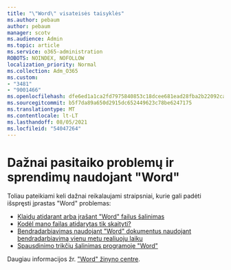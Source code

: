 ```yaml
---
title: "\"Word\" visateisės taisyklės"
ms.author: pebaum
author: pebaum
manager: scotv
ms.audience: Admin
ms.topic: article
ms.service: o365-administration
ROBOTS: NOINDEX, NOFOLLOW
localization_priority: Normal
ms.collection: Adm_O365
ms.custom:
- "3481"
- "9001466"
ms.openlocfilehash: dfe6ed1a1ca2fd7975840853c18dcee681ead28fba2b22092ca7edee925c8a62
ms.sourcegitcommit: b5f7da89a650d2915dc652449623c78be6247175
ms.translationtype: MT
ms.contentlocale: lt-LT
ms.lasthandoff: 08/05/2021
ms.locfileid: "54047264"
---
```

# <a name="common-issues-and-resolutions-with-word"></a>Dažnai pasitaiko problemų ir sprendimų naudojant "Word"

Toliau pateikiami keli dažnai reikalaujami straipsniai, kurie gali padėti išspręsti įprastas "Word" problemas:

- [Klaidų atidarant arba įrašant "Word" failus šalinimas](https://docs.microsoft.com/alchemyinsights/errors-opening-or-saving-files)
- [Kodėl mano failas atidarytas tik skaityti?](https://support.office.com/article/why-did-my-file-open-read-only-3ab4b792-da50-4b38-8628-14c64e1f1d15)
- [Bendradarbiavimas naudojant "Word" dokumentus naudojant bendradarbiavimą vienu metu realiuoju laiku](https://support.office.com/article/collaborate-on-word-documents-with-real-time-co-authoring-7dd3040c-3f30-4fdd-bab0-8586492a1f1d?wt.mc_id=fsn_word_share_and_coauthor)
- [Spausdinimo trikčių šalinimas programoje "Word"](https://docs.microsoft.com/office/troubleshoot/word/print-failures-in-word)

Daugiau informacijos žr. ["Word" žinyno centre](https://support.office.com/word).
